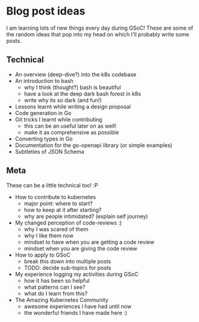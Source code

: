 # Blog post ideas

I am learning lots of new things every day during GSoC! These are some of the random ideas that pop into my head on which I'll probably write some posts. 

## Technical

* An overview (deep-dive?) into the k8s codebase
* An introduction to bash
    - why I think (thought?) bash is beautiful
    - have a look at the deep dark bash forest in k8s
    - write why its so dark (and fun!)
* Lessons learnt while writing a design proposal
* Code generation in Go
* Git tricks I learnt while contributing
    - this can be an useful later on as well!
    - make it as comprehensive as possible
* Converting types in Go
* Documentation for the go-openapi library (or simple examples)
* Subtleties of JSON Schema

## Meta

These can be a little technical too! :P

* How to contribute to kubernetes
    - major point: where to start?
    - how to keep at it after starting?
    - why are people intimidated? (explain self journey)
* My changed perception of code-reviews :)
    - why I was scared of them
    - why I like them now
    - mindset to have when you are getting a code review
    - mindset when you are giving the code review
* How to apply to GSoC
    - break this down into multiple posts
    - TODO: decide sub-topics for posts
* My experience logging my activities during GSoC
    - how it has been so helpful
    - what patterns can I see?
    - what do I learn from this?
* The Amazing Kubernetes Community
    - awesome experiences I have had until now
    - the wonderful friends I have made here :)
